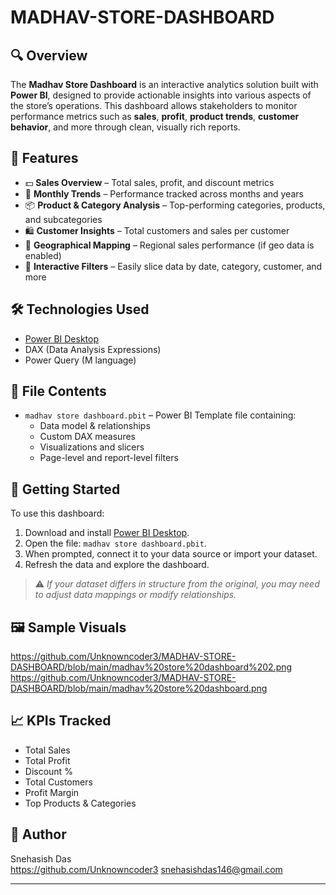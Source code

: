 # MADHAV-STORE-DASHBOARD

## 🔍 Overview

The **Madhav Store Dashboard** is an interactive analytics solution built with **Power BI**, designed to provide actionable insights into various aspects of the store’s operations. This dashboard allows stakeholders to monitor performance metrics such as **sales**, **profit**, **product trends**, **customer behavior**, and more through clean, visually rich reports.

## 🧩 Features

- 💵 **Sales Overview** – Total sales, profit, and discount metrics  
- 📅 **Monthly Trends** – Performance tracked across months and years  
- 📦 **Product & Category Analysis** – Top-performing categories, products, and subcategories  
- 🛍️ **Customer Insights** – Total customers and sales per customer  
- 📍 **Geographical Mapping** – Regional sales performance (if geo data is enabled)  
- 🔁 **Interactive Filters** – Easily slice data by date, category, customer, and more

## 🛠️ Technologies Used

- [Power BI Desktop](https://powerbi.microsoft.com/)
- DAX (Data Analysis Expressions)
- Power Query (M language)

## 📂 File Contents

- `madhav store dashboard.pbit` – Power BI Template file containing:
  - Data model & relationships
  - Custom DAX measures
  - Visualizations and slicers
  - Page-level and report-level filters

## 🚀 Getting Started

To use this dashboard:

1. Download and install [Power BI Desktop](https://powerbi.microsoft.com/desktop/).
2. Open the file: `madhav store dashboard.pbit`.
3. When prompted, connect it to your data source or import your dataset.
4. Refresh the data and explore the dashboard.

> ⚠️ _If your dataset differs in structure from the original, you may need to adjust data mappings or modify relationships._

## 🖼️ Sample Visuals

https://github.com/Unknowncoder3/MADHAV-STORE-DASHBOARD/blob/main/madhav%20store%20dashboard%202.png
https://github.com/Unknowncoder3/MADHAV-STORE-DASHBOARD/blob/main/madhav%20store%20dashboard.png

## 📈 KPIs Tracked

- Total Sales
- Total Profit
- Discount %
- Total Customers
- Profit Margin
- Top Products & Categories

## 🙋 Author

Snehasish Das  
https://github.com/Unknowncoder3
snehasishdas146@gmail.com

---

